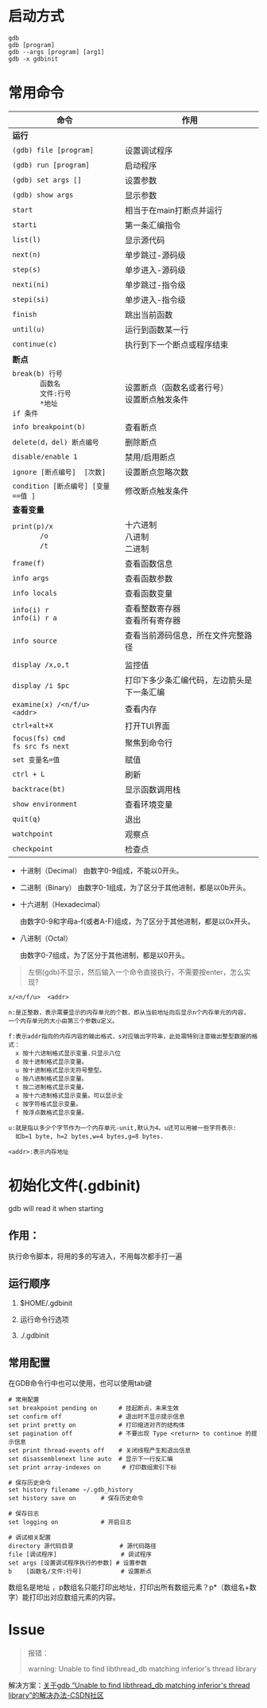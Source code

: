 # 启动方式

```shell
gdb
gdb [program]
gdb --args [program] [arg1]
gdb -x gdbinit
```

# 常用命令

| 命令                                                                                               | 作用                         |
| ------------------------------------------------------------------------------------------------ | -------------------------- |
| **运行**                                                                                           |                            |
| `(gdb) file [program]`                                                                           | 设置调试程序                     |
| `(gdb) run [program]`                                                                            | 启动程序                       |
| `(gdb) set args []`                                                                              | 设置参数                       |
| `(gdb) show args`                                                                                | 显示参数                       |
| `start`                                                                                          | 相当于在main打断点并运行             |
| `starti`                                                                                         | 第一条汇编指令                    |
| `list(l)`                                                                                        | 显示源代码                      |
| `next(n)`                                                                                        | 单步跳过-源码级                   |
| `step(s)`                                                                                        | 单步进入-源码级                   |
| `nexti(ni)`                                                                                      | 单步跳过-指令级                   |
| `stepi(si)`                                                                                      | 单步进入-指令级                   |
| `finish`                                                                                         | 跳出当前函数                     |
| `until(u)`                                                                                       | 运行到函数某一行                   |
| `continue(c)`                                                                                    | 执行到下一个断点或程序结束              |
| **断点**                                                                                           |                            |
| `break(b) 行号`<br/>             `函数名`<br/>             `文件:行号`<br/>             `*地址`<br/>`if 条件` | 设置断点（函数名或者行号）<br/>设置断点触发条件 |
| `info breakpoint(b)`                                                                             | 查看断点                       |
| `delete(d，del) 断点编号`                                                                             | 删除断点                       |
| `disable/enable 1`                                                                               | 禁用/启用断点                    |
| `ignore [断点编号]  [次数]`                                                                            | 设置断点忽略次数                   |
| `condition [断点编号] [变量==值 ]`                                                                      | 修改断点触发条件                   |
| **查看变量**                                                                                         |                            |
| `print(p)/x` <br/>             `/o`<br/>             `/t`                                        | 十六进制<br/>八进制<br/>二进制       |
| `frame(f)`                                                                                       | 查看函数信息                     |
| `info args`                                                                                      | 查看函数参数                     |
| `info locals`                                                                                    | 查看函数变量                     |
| `info(i) r`<br/>`info(i) r a`                                                                    | 查看整数寄存器<br/>查看所有寄存器        |
| `info source`                                                                                    | 查看当前源码信息，所在文件完整路径          |
|                                                                                                  |                            |
| `display /x,o,t`                                                                                 | 监控值                        |
| `display /i $pc`                                                                                 | 打印下多少条汇编代码，左边箭头是下一条汇编      |
| `examine(x) /<n/f/u> <addr>`                                                                     | 查看内存                       |
| `ctrl+alt+X`                                                                                     | 打开TUI界面                    |
| `focus(fs) cmd` <br/>`fs src fs next`                                                            | 聚焦到命令行                     |
| `set 变量名=值`                                                                                      | 赋值                         |
| `ctrl + L`                                                                                       | 刷新                         |
| `backtrace(bt)`                                                                                  | 显示函数调用栈                    |
| `show environment`                                                                               | 查看环境变量                     |
| `quit(q)`                                                                                        | 退出                         |
| `watchpoint`                                                                                     | 观察点                        |
| `checkpoint`                                                                                     | 检查点                        |

- 十进制（Decimal）
  由数字0-9组成，不能以0开头。

- 二进制（Binary）
  由数字0-1组成，为了区分于其他进制，都是以0b开头。

- 十六进制（Hexadecimal）
  
  由数字0-9和字母a-f(或者A-F)组成，为了区分于其他进制，都是以0x开头。

- 八进制（Octal）
  
  由数字0-7组成，为了区分于其他进制，都是以0开头。

> 左侧(gdb)不显示，然后输入一个命令直接执行，不需要按enter，怎么实现?

```shell
x/<n/f/u>  <addr>

n:是正整数，表示需要显示的内存单元的个数，即从当前地址向后显示n个内存单元的内容，
一个内存单元的大小由第三个参数u定义。

f:表示addr指向的内存内容的输出格式，s对应输出字符串，此处需特别注意输出整型数据的格式：
  x 按十六进制格式显示变量.只显示八位
  d 按十进制格式显示变量。
  u 按十进制格式显示无符号整型。
  o 按八进制格式显示变量。
  t 按二进制格式显示变量。
  a 按十六进制格式显示变量。可以显示全
  c 按字符格式显示变量。
  f 按浮点数格式显示变量。

u:就是指以多少个字节作为一个内存单元-unit,默认为4。u还可以用被一些字符表示:
  如b=1 byte, h=2 bytes,w=4 bytes,g=8 bytes.

<addr>:表示内存地址
```

# 初始化文件(.gdbinit)

gdb will read it when starting

## 作用：

执行命令脚本，将用的多的写进入，不用每次都手打一遍

## 运行顺序

1. $HOME/.gdbinit

2. 运行命令行选项

3. ./.gdbinit

## 常用配置

在GDB命令行中也可以使用，也可以使用tab键

```shell
# 常用配置
set breakpoint pending on      # 挂起断点，未来生效
set confirm off                # 退出时不显示提示信息
set print pretty on            # 打印缩进对齐的结构体
set pagination off             # 不要出现 Type <return> to continue 的提示信息
set print thread-events off    # 关闭线程产生和退出信息
set disassemblenext line auto  # 显示下一行反汇编
set print array-indexes on      # 打印数组索引下标

# 保存历史命令
set history filename ~/.gdb_history
set history save on       # 保存历史命令

# 保存日志
set logging on            # 开启日志

# 调试相关配置
directory 源代码目录             # 源代码路径
file [调试程序]                  # 调试程序
set args [设置调试程序执行的参数] # 设置参数
b    [函数名/文件:行号]           # 设置断点
```

数组名是地址 ，p数组名只能打印出地址，打印出所有数组元素？p*（数组名+数字）能打印出对应数组元素的内容。

# Issue

> 报错：
> 
> warning: Unable to find libthread_db matching inferior's thread library

解决方案：[关于gdb “Unable to find libthread_db matching inferior's thread library”的解决办法-CSDN社区](https://bbs.csdn.net/topics/391832947)
